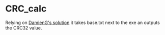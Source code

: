 # CRC_calc
Relying on [DamienG's solution](https://damieng.com/blog/2006/08/08/calculating_crc32_in_c_and_net/) it takes base.txt next to the exe an outputs the CRC32 value. 


